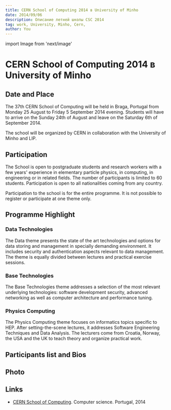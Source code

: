 ```yaml
---
title: CERN School of Computing 2014 в University of Minho
date: 2014/09/06
description: Описание летней школы CSC 2014
tag: work, University, Minho, Cern,
author: You
---
```

import Image from 'next/image'


# CERN School of Computing 2014 в University of Minho

## Date and Place
The 37th CERN School of Computing will be held in Braga, Portugal from Monday 25 August to Friday 5 September 2014 evening. Students will have to arrive on the Sunday 24th of August and leave on the Saturday 6th of September 2014.

The school will be organized by CERN in collaboration with the University of Minho and LIP.

## Participation
The School is open to postgraduate students and research workers with a few years' experience in elementary particle physics, in computing, in engineering or in related fields. The number of participants is limited to 60 students. Participation is open to all nationalities coming from any country.

Participation to the school is for the entire programme. It is not possible to register or participate at one theme only.


## Programme Highlight
### Data Technologies
The Data theme presents the state of the art technologies and options for data storing and management in specially demanding environment. It includes security and authentication aspects relevant to data management. The theme is equally divided between lectures and practical exercise sessions.	

### Base Technologies
The Base Technologies theme addresses a selection of the most relevant underlying technologies: software development security, advanced networking as well as computer architecture and performance tuning.	

### Physics Computing
The Physics Computing theme focuses on informatics topics specific to HEP. After setting-the-scene lectures, it addresses Software Engineering Techniques and Data Analysis. The lecturers come from Croatia, Norway, the USA and the UK to teach theory and organize practical work. 


## Participants list and Bios


## Photo


## Links
 - [CERN School of Computing](https://indico.cern.ch/event/298406/). Computer science. Portugal, 2014



